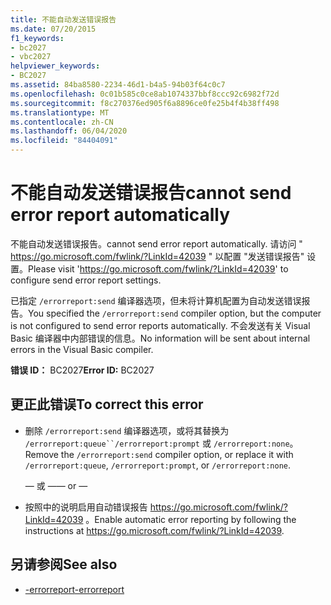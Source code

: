 ```yaml
---
title: 不能自动发送错误报告
ms.date: 07/20/2015
f1_keywords:
- bc2027
- vbc2027
helpviewer_keywords:
- BC2027
ms.assetid: 84ba8580-2234-46d1-b4a5-94b03f64c0c7
ms.openlocfilehash: 0c01b585c0ce8ab1074337bbf8ccc92c6982f72d
ms.sourcegitcommit: f8c270376ed905f6a8896ce0fe25b4f4b38ff498
ms.translationtype: MT
ms.contentlocale: zh-CN
ms.lasthandoff: 06/04/2020
ms.locfileid: "84404091"
---
```

# <a name="cannot-send-error-report-automatically"></a><span data-ttu-id="69250-102">不能自动发送错误报告</span><span class="sxs-lookup"><span data-stu-id="69250-102">cannot send error report automatically</span></span>
<span data-ttu-id="69250-103">不能自动发送错误报告。</span><span class="sxs-lookup"><span data-stu-id="69250-103">cannot send error report automatically.</span></span> <span data-ttu-id="69250-104">请访问 " https://go.microsoft.com/fwlink/?LinkId=42039 " 以配置 "发送错误报告" 设置。</span><span class="sxs-lookup"><span data-stu-id="69250-104">Please visit 'https://go.microsoft.com/fwlink/?LinkId=42039' to configure send error report settings.</span></span>  
  
 <span data-ttu-id="69250-105">已指定 `/errorreport:send` 编译器选项，但未将计算机配置为自动发送错误报告。</span><span class="sxs-lookup"><span data-stu-id="69250-105">You specified the `/errorreport:send` compiler option, but the computer is not configured to send error reports automatically.</span></span> <span data-ttu-id="69250-106">不会发送有关 Visual Basic 编译器中内部错误的信息。</span><span class="sxs-lookup"><span data-stu-id="69250-106">No information will be sent about internal errors in the Visual Basic compiler.</span></span>  
  
 <span data-ttu-id="69250-107">**错误 ID：** BC2027</span><span class="sxs-lookup"><span data-stu-id="69250-107">**Error ID:** BC2027</span></span>  
  
## <a name="to-correct-this-error"></a><span data-ttu-id="69250-108">更正此错误</span><span class="sxs-lookup"><span data-stu-id="69250-108">To correct this error</span></span>  
  
- <span data-ttu-id="69250-109">删除 `/errorreport:send` 编译器选项，或将其替换为 `/errorreport:queue``/errorreport:prompt` 或 `/errorreport:none`。</span><span class="sxs-lookup"><span data-stu-id="69250-109">Remove the `/errorreport:send` compiler option, or replace it with `/errorreport:queue`, `/errorreport:prompt`, or `/errorreport:none`.</span></span>  
  
     <span data-ttu-id="69250-110">— 或 —</span><span class="sxs-lookup"><span data-stu-id="69250-110">— or —</span></span>  
  
- <span data-ttu-id="69250-111">按照中的说明启用自动错误报告 <https://go.microsoft.com/fwlink/?LinkId=42039> 。</span><span class="sxs-lookup"><span data-stu-id="69250-111">Enable automatic error reporting by following the instructions at <https://go.microsoft.com/fwlink/?LinkId=42039>.</span></span>  
  
## <a name="see-also"></a><span data-ttu-id="69250-112">另请参阅</span><span class="sxs-lookup"><span data-stu-id="69250-112">See also</span></span>

- [<span data-ttu-id="69250-113">-errorreport</span><span class="sxs-lookup"><span data-stu-id="69250-113">-errorreport</span></span>](../reference/command-line-compiler/errorreport.md)
